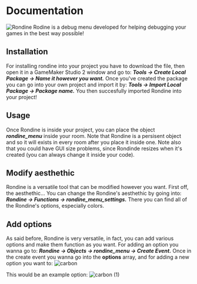 # Documentation
![Rondine](https://user-images.githubusercontent.com/87675824/178851970-45570bf9-ac45-4047-90dd-36cb4ccceb03.png)
Rodine is a debug menu developed for helping debugging your games in the best way possible!

## Installation

For installing rondine into your project you have to download the file, then open it in a GameMaker Studio 2 window and go to:
***Tools -> Create Local Package -> Name it however you want.***
Once you've created the package you can go into your own project and import it by:
***Tools -> Import Local Package -> Package name.***
You then succesfully imported Rondine into your project!

## Usage
Once Rondine is inside your project, you can place the object ***rondine_menu*** inside your room.
Note that Rondine is a persisent object and so it will exists in every room after you place it inside one.
Note also that you could have GUI size problems, since Rondinde resizes when it's created (you can always change it inside your code).

## Modify aesthethic
Rondine is a versatile tool that can be modified however you want.
First off, the aesthethic... You can change the Rondine's aesthethic by going into:
***Rondine -> Functions -> rondine_menu_settings.***
There you can find all of the Rondine's options, especially colors.

## Add options
As said before, Rondine is very versatile, in fact, you can add various options and make them function as you want.
For adding an option you wanna go to:
***Rondine -> Objects -> rondine_menu -> Create Event.***
Once in the create event you wanna go into the **options** array, and for adding a new option you want to:
![carbon](https://user-images.githubusercontent.com/87675824/178851638-0165cb94-1e26-4bdd-b8e6-4e123434404d.png)

This would be an example option:
![carbon (1)](https://user-images.githubusercontent.com/87675824/178851856-66fa8097-1ef0-4529-913a-e5ae8187f39e.png)
